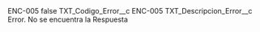<?xml version="1.0" encoding="UTF-8"?>
<CustomMetadata xmlns="http://soap.sforce.com/2006/04/metadata" xmlns:xsi="http://www.w3.org/2001/XMLSchema-instance" xmlns:xsd="http://www.w3.org/2001/XMLSchema">
    <label>ENC-005</label>
    <protected>false</protected>
    <values>
        <field>TXT_Codigo_Error__c</field>
        <value xsi:type="xsd:string">ENC-005</value>
    </values>
    <values>
        <field>TXT_Descripcion_Error__c</field>
        <value xsi:type="xsd:string">Error. No se encuentra la Respuesta</value>
    </values>
</CustomMetadata>
